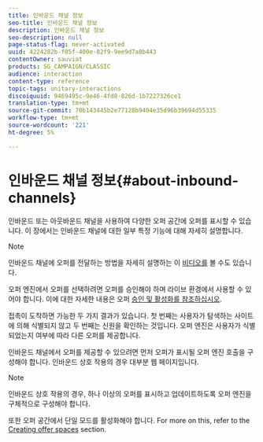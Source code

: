 ```yaml
---
title: 인바운드 채널 정보
seo-title: 인바운드 채널 정보
description: 인바운드 채널 정보
seo-description: null
page-status-flag: never-activated
uuid: 4224282b-f05f-400e-82f9-9ee9d7a8b443
contentOwner: sauviat
products: SG_CAMPAIGN/CLASSIC
audience: interaction
content-type: reference
topic-tags: unitary-interactions
discoiquuid: 9469495c-9e46-4fd8-826d-1b7227326ce1
translation-type: tm+mt
source-git-commit: 70b143445b2e77128b9404e35d96b39694d55335
workflow-type: tm+mt
source-wordcount: '221'
ht-degree: 5%

---
```



# 인바운드 채널 정보{#about-inbound-channels}

인바운드 또는 아웃바운드 채널을 사용하여 다양한 오퍼 공간에 오퍼를 표시할 수 있습니다. 이 장에서는 인바운드 채널에 대한 일부 특정 기능에 대해 자세히 설명합니다.

>[!NOTE]
>
>인바운드 채널에 오퍼를 전달하는 방법을 자세히 설명하는 이 [비디오를](https://helpx.adobe.com/campaign/classic/how-to/deliver-an-offer-on-inbound-channel-in-acv6.html) 볼 수도 있습니다.

오퍼 엔진에서 오퍼를 선택하려면 오퍼를 승인해야 하며 라이브 환경에서 사용할 수 있어야 합니다. 이에 대한 자세한 내용은 오퍼 [승인 및 활성화를 참조하십시오](../../interaction/using/approving-and-activating-an-offer.md).

접촉이 도착하면 가능한 두 가지 결과가 있습니다. 첫 번째는 사용자가 탐색하는 사이트에 의해 식별되지 않고 두 번째는 신원을 확인하는 것입니다. 오퍼 엔진은 사용자가 식별되었는지 여부에 따라 다른 오퍼를 제공합니다.

인바운드 채널에서 오퍼를 제공할 수 있으려면 먼저 오퍼가 표시될 오퍼 엔진 호출을 구성해야 합니다. 인바운드 상호 작용의 경우 대부분 웹 페이지입니다.

>[!NOTE]
>
>인바운드 상호 작용의 경우, 하나 이상의 오퍼를 표시하고 업데이트하도록 오퍼 엔진을 구체적으로 구성해야 합니다.
>
>또한 오퍼 공간에서 단일 모드를 활성화해야 합니다. For more on this, refer to the [Creating offer spaces](../../interaction/using/creating-offer-spaces.md) section.
